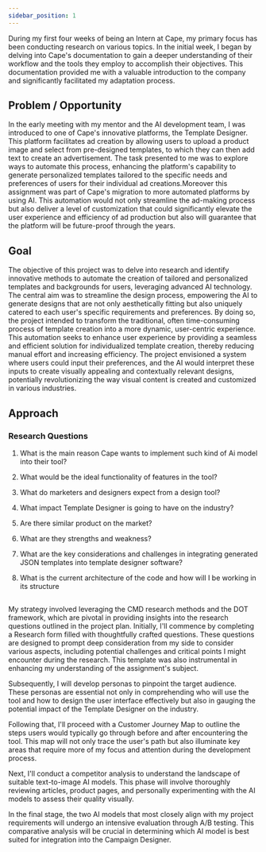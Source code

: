 ```yaml
---
sidebar_position: 1
---
```


During my first four weeks of being an Intern at Cape, my primary focus has been conducting research on various topics. In the initial week, I began by delving into Cape's documentation to gain a deeper understanding of their workflow and the tools they employ to accomplish their objectives. This documentation provided me with a valuable introduction to the company and significantly facilitated my adaptation process.

## Problem /  Opportunity 

In the early meeting with my mentor and the AI development team, I was introduced to one of Cape's innovative platforms, the Template Designer. This platform facilitates ad creation by allowing users to upload a product image and select from pre-designed templates, to which they can then add text to create an advertisement. The task presented to me was to explore ways to automate this process, enhancing the platform's capability to generate personalized templates tailored to the specific needs and preferences of users for their individual ad creations.Moreover this assignment was part of Cape's migration to more automated platforms by using AI. This automation would not only streamline the ad-making process but also deliver a level of customization that could significantly elevate the user experience and efficiency of ad production but also will guarantee that the platform will be future-proof through the years.

## Goal 

The objective of this project was to delve into research and identify innovative methods to automate the creation of tailored and personalized templates and backgrounds for users, leveraging advanced AI technology. The central aim was to streamline the design process, empowering the AI to generate designs that are not only aesthetically fitting but also uniquely catered to each user's specific requirements and preferences. By doing so, the project intended to transform the traditional, often time-consuming process of template creation into a more dynamic, user-centric experience. This automation seeks to enhance user experience by providing a seamless and efficient solution for individualized template creation, thereby reducing manual effort and increasing efficiency. The project envisioned a system where users could input their preferences, and the AI would interpret these inputs to create visually appealing and contextually relevant designs, potentially revolutionizing the way visual content is created and customized in various industries.

## Approach 

### Research Questions 

1. What is the main reason Cape wants to implement such kind of Ai model into their tool?
2. What would be the ideal functionality of features in the tool?
3. What do marketers and designers expect from a design tool?

4. What impact Template Designer is going to have on the industry?
5. Are there similar product on the market?
6. What are they strengths and weakness?
7. What are the key considerations and challenges in integrating generated JSON templates into template designer
software?
8. What is the current architecture of the code and how will I be working in its structure
##

My strategy involved leveraging the CMD research methods and the DOT framework, which are pivotal in providing insights into the research questions outlined in the project plan. Initially, I'll commence by completing a Research form filled with thoughtfully crafted questions. These questions are designed to prompt deep consideration from my side to consider various aspects, including potential challenges and critical points I might encounter during the research. This template was also instrumental in enhancing my understanding of the assignment's subject.

Subsequently, I will develop personas to pinpoint the target audience. These personas are essential not only in comprehending who will use the tool and how to design the user interface effectively but also in gauging the potential impact of the Template Designer on the industry.

Following that, I'll proceed with a Customer Journey Map to outline the steps users would typically go through before and after encountering the tool. This map will not only trace the user's path but also illuminate key areas that require more of my focus and attention during the development process.

Next, I'll conduct a competitor analysis to understand the landscape of suitable text-to-image AI models. This phase will involve thoroughly reviewing articles, product pages, and personally experimenting with the AI models to assess their quality visually.

In the final stage, the two AI models that most closely align with my project requirements will undergo an intensive evaluation through A/B testing. This comparative analysis will be crucial in determining which AI model is best suited for integration into the Campaign Designer.
